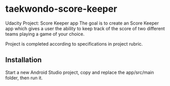 # taekwondo-score-keeper
Udacity Project: Score Keeper app
The goal is to create an Score Keeper app which gives a user the ability to keep track of the score of two different teams playing a game of your choice. 

Project is completed according to specifications in project rubric.

## Installation
Start a new Android Studio project, copy and replace the app/src/main folder, then run it.
